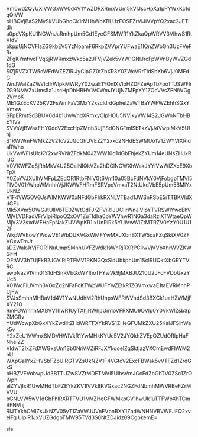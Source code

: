 Vm0wd2QyUXlVWGxWV0d4V1YwZDRXRmxVUm5kVlJscHpXa1pPYWxKc1dqQlVW
bHBQVjBaS2MySkVUbGhoCk1rMHhWbXBLUzFOSFZrVlJiVVpYQ2xac2JETldh
a0poVXpKU1NGWnJaRmhpUm5Cd1EyeGFSMWR1YkZkaQpWRVV3VlhwS1RtVldV
bkppUjNCVFlsZG9kbEV5YzNoamF6RkpZVVprYUFwaE1IQnZWbGh3UzFVeFRr
ZFgKYmtwcFVqSjRWRmxzWkc5a2JFVjVZek5vYW1GNlJrcFpWVnByWVZGd1dG
SlZjRVZXTW5oWFdWZEZlRlJyClpGZ0tZbXR3Y0ZWcVRrTldSbXh6VjJ0MFdG
WnJWalZaZWs1cllrWlpkMWRyY0ZwaE1YQnlXVlpHZDFZeApTbFpoTTJSWFlr
ZG9NMVZxUms5a1JscHpDbHBHV1V0WmJYUjNZMFpXY1ZOcVVsZFNiWGg2VmpK
ME1GZEcKV25KV2FsWmFaV3MxY2xscldrdGphelZaWTBaYWFWZEhhSGxYVmxw
SFpERmtSd3BUV0d4b1UwWndXRmxyClpHOU5NVlkyVW14S2JGWnNTbHBEYlVa
SVVsVjBWazFHY0doV2ExcHpZMnh3UjFSdGNGTmlSbTkzVjJ4VwpiMkV5Ulhj
S1RWWmFWMkZzV21oV2JGcGhUVEZzY2xkc2NHdE5WMUo1V1ZWYVlXRldaRWho
UkVwWFlsUlcKY2xwRVNrZFdkM0JZWW10d1dGbFhjekZYUm14eUNsZHJkRlJO
V0VKWFZqSjRhMkV4U25OalNIQkVZa2hDClNGWXhWakJYYlVwWlZXcE9XbFpX
Y0ZoYVJXUlhVMFpLZEdOR1RtbFNiVGt6Vm10a05BcFdNVkY0VjFobgpTMVl5
TlV0V01rWnpWMnhhVjJKWWFHRmFSRVpoVmxaT2NtUkdVbE5pUm5BMlYxUkNZ
V1F4VW5OVGJsWlMKWW0xNFdGbFhkRXNLVTBad1JWSnRSbE5rTTBKVldXdGFk
Mk5XVm5OWGJtUllVbTE0ZWtOdFJrZFViR1JUCllrWnJlVlpYTVRSWlYwcEhV
MjVLVDFadVFrVlpiRlpoQ2xOV1ZuTldha0pYWVhwR1NGa3daRzlXTWtaeQpW
MjV3V2sxdWFHaFpNakZUVWpKR1IxUnRiRk5YUlVwWlZtMTRZV0YzY0U1U1ZF
WkpWVEowYWdwVE1WbDUKVGxWMFYwMXJXbnBXTW5oaFZqSktXV0ZFVGxwTmJt
aDZWakJrVjFOR1NuUmpSMnhUVFZWdk1sWnRjRXRPClIwVjVVbXhrWVZKWGFH
OEtWV3hTUjFkR2JGVlRiRTFMV1RKNGQxSldUbkphUm1SclRUQktXbGRYTVRC
awpNazVIVm01S1dHSnRVbGxWYlhoTFYwVk9jMXBJU210U2JFcFVDbGxzYUc5
V01WcFlUVmh3VGxZd2NFaFcKTWpWUFYwZEtkR1ZGVmxwaE1taEVRMnhPUjFw
SVJsSmhhMHBaV1d4V1YwNUdhM2RhUnpsWFRWVndSd3BXCk1uaHZWMjFXY21O
RmFGWmhhMXBVV1hwR1UyTXhjRWhpUm1oVFRXMU9OVlp0Y0VkWlZsb3pZMGRv
YUdWcwpXbGxXYkZwdlltZHdWRTFXYkRVS1ZHeGFUMkZXU25KalJFSlhWak5v
Y2xZeU1VWmxSMDVHWlVkR1YwMHkKYUc5V2JYQkhZVEpOZUdORlpHaFNhelZZ
VldwT2IxZFdXWGxsUm1Sb0NrMVZiRFJXYkdoelZqSktjazVXCmEwdFhWM2hU
WXpGa1YxZHVSbFZpUlRGTVZsUkNZV1F4VGtoV2ExcFBWak5vVTFZd1ZrdGxS
bHBZVFVobwpUd3BTTUZwSVZtMDFTMVl5UlhsVmJGcFdZbGhTV0ZSc1ZrOWph
elZYVjIxR1UwMHdTbFZEYkZKV1lVVk8KVGxac2NGZFdNbmhMWVRBeFZrMVVU
bGNLVW5wV1dGbFhlRXRTTVU1MVZHeGFWMkpGV1hwUk1uTTFWbXhTCmRFNVhj
RlJTYkhCMlZsUkNZV05yT1ZaVWJUVnFVbnBXY1ZadWNHNVBVWEJFQ2xvelFq
UlpiR1JxVUZGdgpTMW95TVd3S0NtZDJidz09CgpkemE=

sia